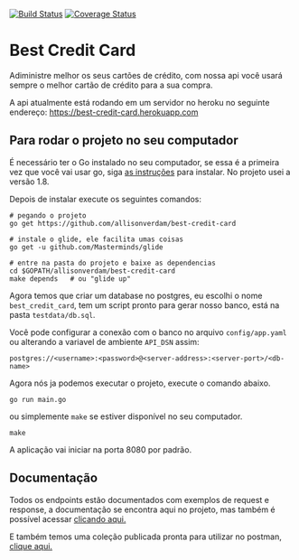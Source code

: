 [![Build Status](https://travis-ci.org/allisonverdam/best-credit-card.svg?branch=master)](https://travis-ci.org/allisonverdam/best-credit-card) [![Coverage Status](https://coveralls.io/repos/github/allisonverdam/best-credit-card/badge.svg?branch=master)](https://coveralls.io/github/allisonverdam/best-credit-card?branch=master)

# Best Credit Card
Adiministre melhor os seus cartões de crédito, com nossa api você usará sempre o melhor cartão de crédito para a sua compra.

A api atualmente está rodando em um servidor no heroku no seguinte endereço: https://best-credit-card.herokuapp.com


## Para rodar o projeto no seu computador

É necessário ter o Go instalado no seu computador,
se essa é a primeira vez que você vai usar go, siga [as instruções](https://golang.org/doc/install) para
instalar. No projeto usei a versão 1.8.

Depois de instalar execute os seguintes comandos:
```shell
# pegando o projeto
go get https://github.com/allisonverdam/best-credit-card

# instale o glide, ele facilita umas coisas
go get -u github.com/Masterminds/glide

# entre na pasta do projeto e baixe as dependencias
cd $GOPATH/allisonverdam/best-credit-card
make depends   # ou "glide up"
```
Agora temos que criar um database no postgres, eu escolhi o nome `best_credit_card`, tem um script pronto para gerar nosso banco, está na pasta `testdata/db.sql`.

Você pode configurar a conexão com o banco no arquivo `config/app.yaml` ou alterando a variavel de ambiente `API_DSN` assim: 
```
postgres://<username>:<password>@<server-address>:<server-port>/<db-name>
```

Agora nós ja podemos executar o projeto, execute o comando abaixo.

```shell
go run main.go
```

ou simplemente `make` se estiver disponível no seu computador.

```shell
make
```

A aplicação vai iniciar na porta 8080 por padrão.


## Documentação

Todos os endpoints estão documentados com exemplos de request e response, a documentação se encontra aqui no projeto, mas também é possível acessar [clicando aqui.](https://allisonverdam.github.io/best-credit-card/doc)

E também temos uma coleção publicada pronta para utilizar no postman, [clique aqui.](https://documenter.getpostman.com/view/659591/best-credit-card-unique-wallet/77h84Nt)
